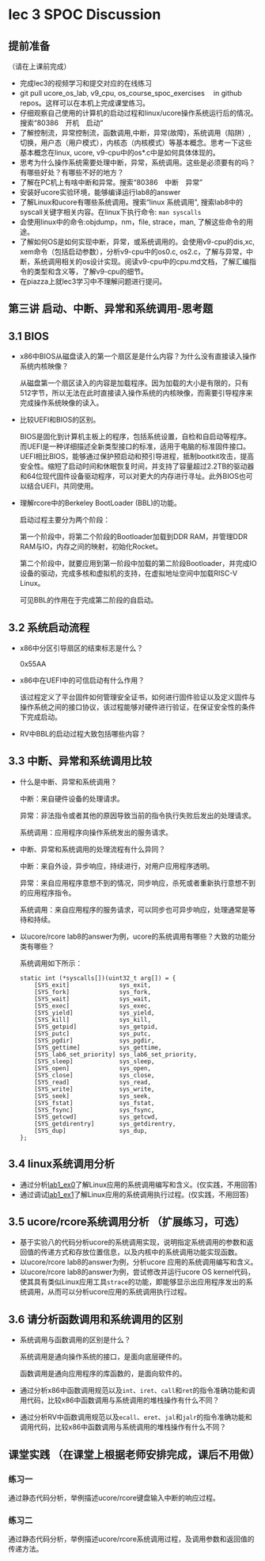 # lec 3 SPOC Discussion

## **提前准备**
（请在上课前完成）


 - 完成lec3的视频学习和提交对应的在线练习
 - git pull ucore_os_lab, v9_cpu, os_course_spoc_exercises  　in github repos。这样可以在本机上完成课堂练习。
 - 仔细观察自己使用的计算机的启动过程和linux/ucore操作系统运行后的情况。搜索“80386　开机　启动”
 - 了解控制流，异常控制流，函数调用,中断，异常(故障)，系统调用（陷阱）,切换，用户态（用户模式），内核态（内核模式）等基本概念。思考一下这些基本概念在linux, ucore, v9-cpu中的os*.c中是如何具体体现的。
 - 思考为什么操作系统需要处理中断，异常，系统调用。这些是必须要有的吗？有哪些好处？有哪些不好的地方？
 - 了解在PC机上有啥中断和异常。搜索“80386　中断　异常”
 - 安装好ucore实验环境，能够编译运行lab8的answer
 - 了解Linux和ucore有哪些系统调用。搜索“linux 系统调用", 搜索lab8中的syscall关键字相关内容。在linux下执行命令: ```man syscalls```
 - 会使用linux中的命令:objdump，nm，file, strace，man, 了解这些命令的用途。
 - 了解如何OS是如何实现中断，异常，或系统调用的。会使用v9-cpu的dis,xc, xem命令（包括启动参数），分析v9-cpu中的os0.c, os2.c，了解与异常，中断，系统调用相关的os设计实现。阅读v9-cpu中的cpu.md文档，了解汇编指令的类型和含义等，了解v9-cpu的细节。
 - 在piazza上就lec3学习中不理解问题进行提问。

## 第三讲 启动、中断、异常和系统调用-思考题

## 3.1 BIOS
-  x86中BIOS从磁盘读入的第一个扇区是是什么内容？为什么没有直接读入操作系统内核映像？

    从磁盘第一个扇区读入的内容是加载程序。因为加载的大小是有限的，只有512字节，所以无法在此时直接读入操作系统的内核映像，而需要引导程序来完成操作系统映像的读入。

- 比较UEFI和BIOS的区别。

    BIOS是固化到计算机主板上的程序，包括系统设置，自检和自启动等程序。而UEFI是一种详细描述全新类型接口的标准，适用于电脑的标准固件接口。UEFI相比BIOS，能够通过保护预启动和预引导进程，抵制bootkit攻击，提高安全性。缩短了启动时间和休眠恢复时间，并支持了容量超过2.2TB的驱动器和64位现代固件设备驱动程序，可以对更大的内存进行寻址。此外BIOS也可以结合UEFI，共同使用。

- 理解rcore中的Berkeley BootLoader (BBL)的功能。

    启动过程主要分为两个阶段：
    
    第一个阶段中，将第二个阶段的Bootloader加载到DDR RAM，并管理DDR RAM与IO，内存之间的映射，初始化Rocket。

    第二个阶段中，就要应用到第一阶段中加载的第二阶段Bootloader，并完成IO设备的驱动，完成多核和虚拟机的支持，在虚拟地址空间中加载RISC-V Linux。

    可见BBL的作用在于完成第二阶段的自启动。

## 3.2 系统启动流程

- x86中分区引导扇区的结束标志是什么？

    0x55AA

- x86中在UEFI中的可信启动有什么作用？

    该过程定义了平台固件如何管理安全证书，如何进行固件验证以及定义固件与操作系统之间的接口协议，该过程能够对硬件进行验证，在保证安全性的条件下完成启动。

- RV中BBL的启动过程大致包括哪些内容？



## 3.3 中断、异常和系统调用比较
- 什么是中断、异常和系统调用？

    中断：来自硬件设备的处理请求。

    异常：非法指令或者其他的原因导致当前的指令执行失败后发出的处理请求。

    系统调用：应用程序向操作系统发出的服务请求。

-  中断、异常和系统调用的处理流程有什么异同？

    中断：来自外设，异步响应，持续进行，对用户应用程序透明。

    异常：来自应用程序意想不到的情况，同步响应，杀死或者重新执行意想不到的应用程序指令。

    系统调用：来自应用程序的服务请求，可以同步也可异步响应，处理通常是等待和持续。

- 以ucore/rcore lab8的answer为例，ucore的系统调用有哪些？大致的功能分类有哪些？

    系统调用如下所示：
    ```
    static int (*syscalls[])(uint32_t arg[]) = {
        [SYS_exit]              sys_exit,
        [SYS_fork]              sys_fork,
        [SYS_wait]              sys_wait,
        [SYS_exec]              sys_exec,
        [SYS_yield]             sys_yield,
        [SYS_kill]              sys_kill,
        [SYS_getpid]            sys_getpid,
        [SYS_putc]              sys_putc,
        [SYS_pgdir]             sys_pgdir,
        [SYS_gettime]           sys_gettime,
        [SYS_lab6_set_priority] sys_lab6_set_priority,
        [SYS_sleep]             sys_sleep,
        [SYS_open]              sys_open,
        [SYS_close]             sys_close,
        [SYS_read]              sys_read,
        [SYS_write]             sys_write,
        [SYS_seek]              sys_seek,
        [SYS_fstat]             sys_fstat,
        [SYS_fsync]             sys_fsync,
        [SYS_getcwd]            sys_getcwd,
        [SYS_getdirentry]       sys_getdirentry,
        [SYS_dup]               sys_dup,
    };
    ```

## 3.4 linux系统调用分析
- 通过分析[lab1_ex0](https://github.com/chyyuu/ucore_lab/blob/master/related_info/lab1/lab1-ex0.md)了解Linux应用的系统调用编写和含义。(仅实践，不用回答)
- 通过调试[lab1_ex1](https://github.com/chyyuu/ucore_lab/blob/master/related_info/lab1/lab1-ex1.md)了解Linux应用的系统调用执行过程。(仅实践，不用回答)


## 3.5 ucore/rcore系统调用分析 （扩展练习，可选）
-  基于实验八的代码分析ucore的系统调用实现，说明指定系统调用的参数和返回值的传递方式和存放位置信息，以及内核中的系统调用功能实现函数。
- 以ucore/rcore lab8的answer为例，分析ucore 应用的系统调用编写和含义。
- 以ucore/rcore lab8的answer为例，尝试修改并运行ucore OS kernel代码，使其具有类似Linux应用工具`strace`的功能，即能够显示出应用程序发出的系统调用，从而可以分析ucore应用的系统调用执行过程。

 
## 3.6 请分析函数调用和系统调用的区别
- 系统调用与函数调用的区别是什么？

    系统调用是通向操作系统的接口，是面向底层硬件的。

    函数调用是通向应用程序的库函数的，是面向软件的。

- 通过分析x86中函数调用规范以及`int`、`iret`、`call`和`ret`的指令准确功能和调用代码，比较x86中函数调用与系统调用的堆栈操作有什么不同？
- 通过分析RV中函数调用规范以及`ecall`、`eret`、`jal`和`jalr`的指令准确功能和调用代码，比较x86中函数调用与系统调用的堆栈操作有什么不同？


## 课堂实践 （在课堂上根据老师安排完成，课后不用做）
### 练习一
通过静态代码分析，举例描述ucore/rcore键盘输入中断的响应过程。

### 练习二
通过静态代码分析，举例描述ucore/rcore系统调用过程，及调用参数和返回值的传递方法。
